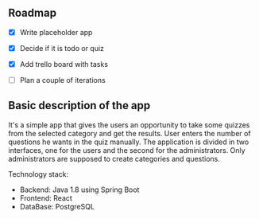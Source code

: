 ## Roadmap
- [x] Write placeholder app
- [x] Decide if it is todo or quiz
- [x] Add trello board with tasks
- [ ] Plan a couple of iterations


## Basic description of the app
It's a simple app that gives the users an opportunity to take some quizzes from the selected category and get the results.
User enters the number of questions he wants in the quiz manually.
The application is divided in two interfaces, one for the users and the second for the administrators.
Only administrators are supposed to create categories and questions.

Technology stack:
- Backend: Java 1.8 using Spring Boot
- Frontend: React
- DataBase: PostgreSQL
